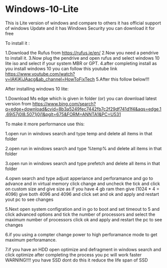 # Windows-10-Lite

This is Lite version of windows and compare to others it has official support of windows Update
and it has Windows Security you can download it for free

To install it :

1.Download the Rufus from https://rufus.ie/en/
2.Now you need a pendrive to install it.
3.Now plug the pendrive and open rufus and select windows 10 lite iso and select if your system MBR or GPT.
4.after completing install as you install windows 10 you can follow this youtube link https://www.youtube.com/watch?v=IAKjKiJAacg&ab_channel=HowToFixTech
5.After this follow below!!!

After installing windows 10 lite:

1.Download Ms edge which is given in folder (or) you can download latest version from https://www.bing.com/search?q=edge+download&cvid=8b3a5249fec7442fb7c2f29df741d1f4&aqs=edge.1.69i57j0l8.5071j0j1&pglt=675&FORM=ANNTA1&PC=U531





To make it more performance use this:

1.open run in windows search and type temp and delete all items in that folder

2.open run in windows search and type %temp% and delete all items in that folder

3.open run in windows search and type prefetch and delete all items in that folder

4.opwn search and type adjust apperiance and perforamance and go to advance and in virtual memory click change and uncheck the tick and click on custom size and give    size as if you have 4 gb ram then give (1024 * 4 = 4096) give both 4096 and 4096 and click set and ok and apply and restart yout pc to see changes

5.Next open system configration and in go to boot and set timeout to 5 and click advanced options and tick the number of processors and select the maximum number of processors click ok and apply and restart the pc to see changes

6.if you using a compter change power to high perforamance mode to get maximum perforamance.

7.if you have an HDD open optimize and defragment in windows search and click optimize after completing the process you pc will work faster
   WARNING!!!! you have SSD dont do this it reduce the life span of SSD

